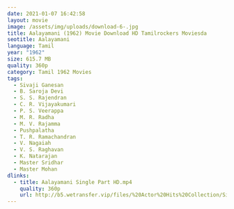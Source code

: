 ```yaml
---
date: 2021-01-07 16:42:58
layout: movie
image: /assets/img/uploads/download-6-.jpg
title: Aalayamani (1962) Movie Download HD Tamilrockers Moviesda
seotitle: Aalayamani
language: Tamil
year: "1962"
size: 615.7 MB
quality: 360p
category: Tamil 1962 Movies
tags:
  - Sivaji Ganesan
  - B. Saroja Devi
  - S. S. Rajendran
  - C. R. Vijayakumari
  - P. S. Veerappa
  - M. R. Radha
  - M. V. Rajamma
  - Pushpalatha
  - T. R. Ramachandran
  - V. Nagaiah
  - V. S. Raghavan
  - K. Natarajan
  - Master Sridhar
  - Master Mohan
dlinks:
  - title: Aalayamani Single Part HD.mp4
    quality: 360p
    url: http://b5.wetransfer.vip/files/%20Actor%20Hits%20Collection/Sivaji%20Movies%20Collections/Aalayamani%20(1962)/Aalayamani%20%20Single%20Part%20HD.mp4
---
```

